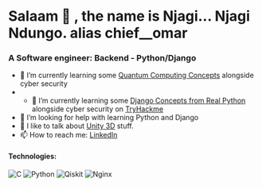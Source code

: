 # Salaam 👋 , the name is Njagi... Njagi Ndungo. alias chief__omar


### A Software engineer: Backend - Python/Django

- 🌱 I’m currently learning some [Quantum Computing Concepts](https://qiskit.org/textbook-beta/course/introduction-course/) alongside cyber security
- - 🌱 I’m currently learning some [Django Concepts from Real Python](https://reapython.com/) alongside cyber security on [TryHackme](https://tryhackme.com/)
- 🤔 I’m looking for help with learning Python and Django
- 💬 I like to talk about [Unity 3D](https://unity.com/) stuff.
- 📫 How to reach me: [LinkedIn](https://www.linkedin.com/in/a-njagi-ndungo/)


#### Technologies: 
![C](https://img.shields.io/badge/c-%2300599C.svg?style=for-the-badge&logo=c&logoColor=white) ![Python](https://img.shields.io/badge/python-3670A0?style=for-the-badge&logo=python&logoColor=ffdd54) ![Qiskit](https://img.shields.io/badge/Qiskit-%236929C4.svg?style=for-the-badge&logo=Qiskit&logoColor=white) ![Nginx](https://img.shields.io/badge/nginx-%23009639.svg?style=for-the-badge&logo=nginx&logoColor=white) 

